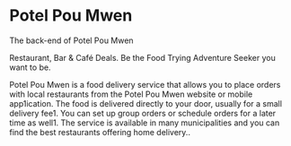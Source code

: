 # Potel Pou Mwen

The back-end of Potel Pou Mwen

Restaurant, Bar & Café Deals. Be the Food Trying Adventure Seeker you want to be.
 

Potel Pou Mwen is a food delivery service that allows you to place orders with local restaurants from the Potel Pou Mwen website or mobile app1ication. The food is delivered directly to your door, usually for a small delivery fee1. You can set up group orders or schedule orders for a later time as well1. The service is available in many municipalities and you can find the best restaurants offering home delivery..